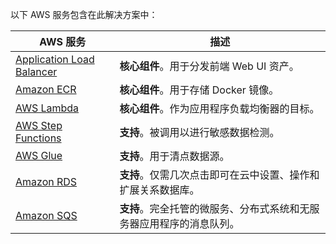 以下 AWS 服务包含在此解决方案中：

| AWS 服务 | 描述 |
| --- | --- |
| [Application Load Balancer](https://aws.amazon.com/alb/) | **核心组件**。用于分发前端 Web UI 资产。 |
| [Amazon ECR](https://aws.amazon.com/ecr/) | **核心组件**。用于存储 Docker 镜像。 |
| [AWS Lambda](https://aws.amazon.com/lambda/) | **核心组件**。作为应用程序负载均衡器的目标。 |
| [AWS Step Functions](https://aws.amazon.com/step-functions/) | **支持**。被调用以进行敏感数据检测。 |
| [AWS Glue](https://aws.amazon.com/glue/) | **支持**。用于清点数据源。 |
| [Amazon RDS](https://aws.amazon.com/rds/) | **支持**。仅需几次点击即可在云中设置、操作和扩展关系数据库。 |
| [Amazon SQS](https://aws.amazon.com/sqs/) | **支持**。完全托管的微服务、分布式系统和无服务器应用程序的消息队列。 |
